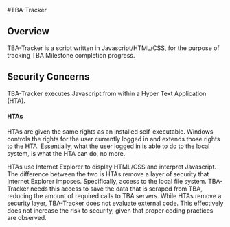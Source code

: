 #TBA-Tracker

## Overview
TBA-Tracker is a script written in Javascript/HTML/CSS, for the purpose of tracking TBA Milestone completion progress. 

## Security Concerns
TBA-Tracker executes Javascript from within a Hyper Text Application (HTA). 

#### HTAs

HTAs are given the same rights as an installed self-executable. Windows controls the rights for the user currently logged in and extends those rights to the HTA. Essentially, what the user logged in is able to do to the local system, is what the HTA can do, no more. 

HTAs use Internet Explorer to display HTML/CSS and interpret Javascript. The difference between the two is HTAs remove a layer of security that Internet Explorer imposes. Specifically, access to the local file system. TBA-Tracker needs this access to save the data that is scraped from TBA, reducing the amount of required calls to TBA servers. While HTAs remove a security layer, TBA-Tracker does not evaluate external code. This effectively does not increase the risk to security, given that proper coding practices are observed.
